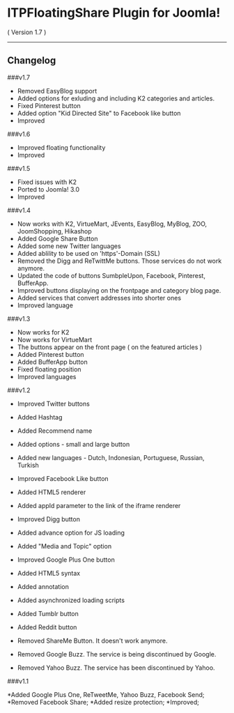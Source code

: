 ITPFloatingShare Plugin for Joomla!
==========================
( Version 1.7 )
- - -

Changelog
---------

###v1.7

* Removed EasyBlog support
* Added options for exluding and including K2 categories and articles.
* Fixed Pinterest button
* Added option "Kid Directed Site" to Facebook like button
* Improved 

###v1.6

* Improved floating functionality
* Improved

###v1.5

* Fixed issues with K2
* Ported to Joomla! 3.0
* Improved

###v1.4

* Now works with K2, VirtueMart, JEvents, EasyBlog, MyBlog, ZOO, JoomShopping, Hikashop
* Added Google Share Button
* Added some new Twitter languages
* Added ablility to be used on 'https'-Domain (SSL)
* Removed the Digg and ReTwittMe buttons. Those services do not work anymore.
* Updated the code of buttons SumbpleUpon, Facebook, Pinterest, BufferApp.
* Improved buttons displaying on the frontpage and category blog page. 
* Added services that convert addresses into shorter ones
* Improved language

###v1.3

* Now works for K2
* Now works for VirtueMart
* The buttons appear on the front page ( on the featured articles )
* Added Pinterest button
* Added BufferApp button
* Fixed floating position
* Improved languages

###v1.2

* Improved Twitter buttons
 * Added Hashtag
 * Added Recommend name
 * Added options - small and large button
 * Added new languages - Dutch, Indonesian, Portuguese, Russian, Turkish

* Improved Facebook Like button
 * Added HTML5 renderer
 * Added appId parameter to the link of the iframe renderer
 
* Improved Digg button
 * Added advance option for JS loading
 * Added "Media and Topic" option
 
* Improved Google Plus One button
 * Added HTML5 syntax 
 * Added annotation
 * Added asynchronized loading scripts
  
* Added Tumblr button
* Added Reddit button

* Removed ShareMe Button. It doesn't work anymore.
* Removed Google Buzz. The service is being discontinued by Google.
* Removed Yahoo Buzz. The service has been discontinued by Yahoo.

###v1.1

*Added Google Plus One, ReTweetMe, Yahoo Buzz, Facebook Send;
*Removed Facebook Share;
*Added resize protection;
*Improved;